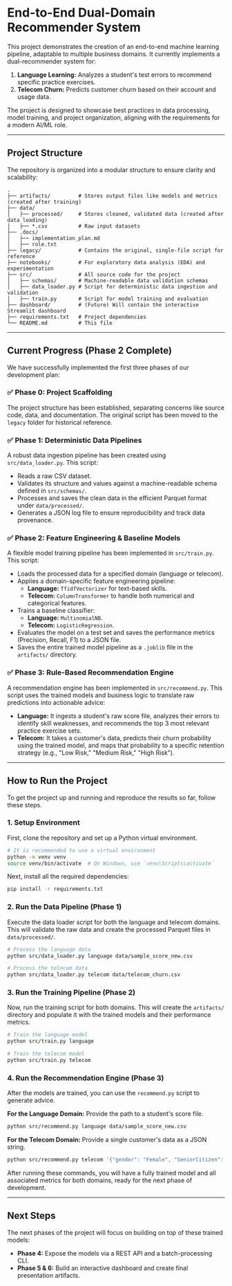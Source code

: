 # End-to-End Dual-Domain Recommender System

This project demonstrates the creation of an end-to-end machine learning pipeline, adaptable to multiple business domains. It currently implements a dual-recommender system for:
1.  **Language Learning:** Analyzes a student's test errors to recommend specific practice exercises.
2.  **Telecom Churn:** Predicts customer churn based on their account and usage data.

The project is designed to showcase best practices in data processing, model training, and project organization, aligning with the requirements for a modern AI/ML role.

---

## Project Structure

The repository is organized into a modular structure to ensure clarity and scalability:

```
.
├── artifacts/         # Stores output files like models and metrics (created after training)
├── data/
│   ├── processed/     # Stores cleaned, validated data (created after data loading)
│   ├── *.csv          # Raw input datasets
├── .docs/
│   ├── implementation_plan.md
│   ├── role.txt
├── legacy/            # Contains the original, single-file script for reference
├── notebooks/         # For exploratory data analysis (EDA) and experimentation
├── src/               # All source code for the project
│   ├── schemas/       # Machine-readable data validation schemas
│   ├── data_loader.py # Script for deterministic data ingestion and validation
│   ├── train.py       # Script for model training and evaluation
├── dashboard/         # (Future) Will contain the interactive Streamlit dashboard
├── requirements.txt   # Project dependencies
└── README.md          # This file
```

---

## Current Progress (Phase 2 Complete)

We have successfully implemented the first three phases of our development plan:

### ✅ Phase 0: Project Scaffolding
The project structure has been established, separating concerns like source code, data, and documentation. The original script has been moved to the `legacy` folder for historical reference.

### ✅ Phase 1: Deterministic Data Pipelines
A robust data ingestion pipeline has been created using `src/data_loader.py`. This script:
- Reads a raw CSV dataset.
- Validates its structure and values against a machine-readable schema defined in `src/schemas/`.
- Processes and saves the clean data in the efficient Parquet format under `data/processed/`.
- Generates a JSON log file to ensure reproducibility and track data provenance.

### ✅ Phase 2: Feature Engineering & Baseline Models
A flexible model training pipeline has been implemented in `src/train.py`. This script:
- Loads the processed data for a specified domain (language or telecom).
- Applies a domain-specific feature engineering pipeline:
    - **Language:** `TfidfVectorizer` for text-based skills.
    - **Telecom:** `ColumnTransformer` to handle both numerical and categorical features.
- Trains a baseline classifier:
    - **Language:** `MultinomialNB`.
    - **Telecom:** `LogisticRegression`.
- Evaluates the model on a test set and saves the performance metrics (Precision, Recall, F1) to a JSON file.
- Saves the entire trained model pipeline as a `.joblib` file in the `artifacts/` directory.

### ✅ Phase 3: Rule-Based Recommendation Engine
A recommendation engine has been implemented in `src/recommend.py`. This script uses the trained models and business logic to translate raw predictions into actionable advice:
- **Language:** It ingests a student's raw score file, analyzes their errors to identify skill weaknesses, and recommends the top 3 most relevant practice exercise sets.
- **Telecom:** It takes a customer's data, predicts their churn probability using the trained model, and maps that probability to a specific retention strategy (e.g., "Low Risk," "Medium Risk," "High Risk").

---

## How to Run the Project

To get the project up and running and reproduce the results so far, follow these steps.

### 1. Setup Environment

First, clone the repository and set up a Python virtual environment.

```bash
# It is recommended to use a virtual environment
python -m venv venv
source venv/bin/activate  # On Windows, use `venv\Scripts\activate`
```

Next, install all the required dependencies:
```bash
pip install -r requirements.txt
```

### 2. Run the Data Pipeline (Phase 1)

Execute the data loader script for both the language and telecom domains. This will validate the raw data and create the processed Parquet files in `data/processed/`.

```bash
# Process the language data
python src/data_loader.py language data/sample_score_new.csv

# Process the telecom data
python src/data_loader.py telecom data/telecom_churn.csv
```

### 3. Run the Training Pipeline (Phase 2)

Now, run the training script for both domains. This will create the `artifacts/` directory and populate it with the trained models and their performance metrics.

```bash
# Train the language model
python src/train.py language

# Train the telecom model
python src/train.py telecom
```

### 4. Run the Recommendation Engine (Phase 3)

After the models are trained, you can use the `recommend.py` script to generate advice.

**For the Language Domain:**
Provide the path to a student's score file.

```bash
python src/recommend.py language data/sample_score_new.csv
```

**For the Telecom Domain:**
Provide a single customer's data as a JSON string.

```bash
python src/recommend.py telecom '{"gender": "Female", "SeniorCitizen": 0, "Partner": "No", "Dependents": "No", "tenure": 1, "PhoneService": "No", "MonthlyCharges": 29.85, "TotalCharges": 29.85}'
```

After running these commands, you will have a fully trained model and all associated metrics for both domains, ready for the next phase of development.

---

## Next Steps

The next phases of the project will focus on building on top of these trained models:
- **Phase 4:** Expose the models via a REST API and a batch-processing CLI.
- **Phase 5 & 6:** Build an interactive dashboard and create final presentation artifacts. 